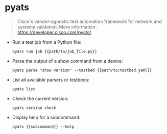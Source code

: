 # pyats

> Cisco's vendor-agnostic test automation framework for network and systems validation.
> More information: <https://developer.cisco.com/pyats/>.

- Run a test job from a Python file:

  `pyats run job {{path/to/job_file.py}}`

- Parse the output of a show command from a device:

  `pyats parse "show version" --testbed {{path/to/testbed.yaml}}`

- List all available parsers or testbeds:

  `pyats list`

- Check the current version:

  `pyats version check`

- Display help for a subcommand:

  `pyats {{subcommand}} --help`
